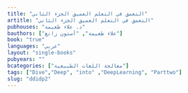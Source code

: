 ```yaml
---
title: "التعمق في التعلم العميق الجزء الثاني"
artitle: "التعمق في التعلم العميق الجزء الثاني"
pubhouses: "د. علاء طعيمة"
bauthors: ["علاء طعيمة", "أستون زانغ"]
book: "true"
languages: "عربي"
layout: "single-books"
pubyears: ""
bcategories: ["معالجة اللغات الطبيعية"]
tags: ["Dive","Deep", "into" ,"DeepLearning", "Parttwo"]
slug: "ddidp2"
---
```


